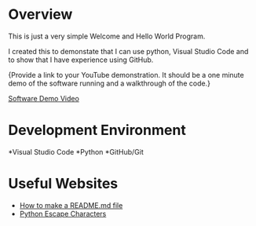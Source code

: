 # Overview

This is just a very simple Welcome and Hello World Program.

I created this to demonstate that I can use python, Visual Studio Code and to show that I have experience using GitHub.

{Provide a link to your YouTube demonstration.  It should be a one minute demo of the software running and a walkthrough of the code.}

[Software Demo Video](https://youtu.be/gMOu6Gnpz2k)

# Development Environment

*Visual Studio Code
*Python
*GitHub/Git

# Useful Websites

* [How to make a README.md file](https://www.makeareadme.com/)
* [Python Escape Characters](https://www.w3schools.com/python/gloss_python_escape_characters.asp)